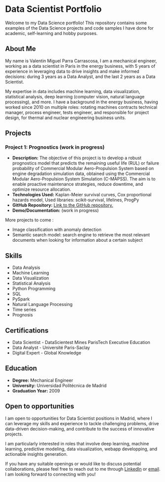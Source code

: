 # Data Scientist Portfolio

Welcome to my Data Science portfolio! This repository contains some examples of the Data Science projects and code samples I have done for academic, self-learning and hobby purposes. 

## About Me

My name is Valentin Miguel Parra Carrascosa, I am a mechanical engineer, working as a data scientist in Paris in the energy business, with 5 years of experience in leveraging data to drive insights and make informed decisions: during 3 years as a Data Analyst, and the last 2 years as a Data Scientist. 

My expertise in data includes machine learning, data visualization, statistical analysis, deep learning (computer vision, natural language processing), and more. 
I have a background in the energy business, having worked since 2010 on multiple roles: rotating machines contracts technical manager, process engineer, tests engineer, and responsible for project design, for thermal and nuclear engineering business units.

## Projects

### Project 1: Prognostics (work in progress)

- **Description:** The objective of this project is to develop a robust prognostics model that predicts the remaining useful life (RUL) or failure probability of Commercial Modular Aero-Propulsion System based on engine degradation simulation data, obtained using the Commercial Modular Aero-Propulsion System Simulation (C-MAPSS). The aim is to enable proactive maintenance strategies, reduce downtime, and optimize resource allocation.
- **Technologies Used:** Kaplan-Meier survival curves, Cox proportional hazards model,  Used libraries: scikit-survival, lifelines, ProgPy 
- **GitHub Repository:** [Link to the GitHub repository.](https://github.com/valenparra/prognostics)
- **Demo/Documentation:** (work in progress)

More projects to come : 
- Image classification with anomaly detection
- Semantic search model: search engine to retrieve the most relevant documents when looking for information about a certain subject

## Skills

- Data Analysis
- Machine Learning
- Data Visualization
- Statistical Analysis
- Python Programming
- SQL
- PySpark
- Natural Language Processing
- Time series
- Prognosis

## Certifications

- Data Scientist - DataScientest Mines ParisTech Executive Education
- Data Analyst - Université Paris-Saclay
- Digital Expert - Global Knowledge

## Education

- **Degree:** Mechanical Engineer
- **University:** Universidad Politécnica de Madrid
- **Graduation Year:** 2009

## Open to opportunities

I am open to opportunities for Data Scientist positions in Madrid, where I can leverage my skills and experience to tackle challenging problems, drive data-driven decision-making, and contribute to the success of innovative projects. 

I am particularly interested in roles that involve deep learning, machine learning, predictive modeling, data visualization, webapp developping, and actionable insights generation.

If you have any suitable openings or would like to discuss potential collaborations, please feel free to reach out to me through [LinkedIn](https://www.linkedin.com/in/valentin-miguel-p-b529a617/?locale=en_US) or [email](valenparra@yahoo.es). I am looking forward to connecting with you!
